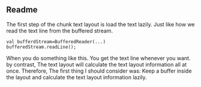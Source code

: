 ## Readme

The first step of the chunk text layout is load the text lazily.
Just like how we read the text line from the buffered stream.

```
val bufferdStream=BufferedReader(...)
bufferedStream.readLine();
```

When you do something like this. You get the text line whenever you want.
by contrast, The text layout will calculate the text layout information all at once.
Therefore, The first thing I should consider was: Keep a buffer inside the layout and calculate the text layout information lazily.

